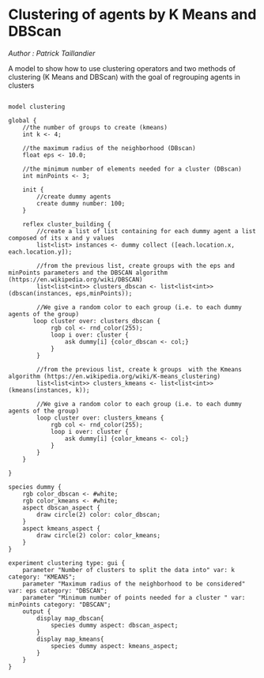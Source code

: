[//]: # (keyword|operator_dbscan)
[//]: # (keyword|operator_rnd_color)
[//]: # (keyword|operator_kmeans)
[//]: # (keyword|concept_Clustering)
#  Clustering of agents by K Means and DBScan


_Author :  Patrick Taillandier_

A model to show how to use clustering operators and two methods of clustering (K Means and DBScan)  with the goal of regrouping agents in clusters


```

model clustering

global {
	//the number of groups to create (kmeans)
	int k <- 4;
	
	//the maximum radius of the neighborhood (DBscan)
	float eps <- 10.0; 
	
	//the minimum number of elements needed for a cluster (DBscan)
	int minPoints <- 3;
	
	init {
		//create dummy agents
		create dummy number: 100;
	}
	
	reflex cluster_building {
		//create a list of list containing for each dummy agent a list composed of its x and y values
		list<list> instances <- dummy collect ([each.location.x, each.location.y]);
		
		//from the previous list, create groups with the eps and minPoints parameters and the DBSCAN algorithm (https://en.wikipedia.org/wiki/DBSCAN)
		list<list<int>> clusters_dbscan <- list<list<int>>(dbscan(instances, eps,minPoints));
		
		//We give a random color to each group (i.e. to each dummy agents of the group)
       loop cluster over: clusters_dbscan {
			rgb col <- rnd_color(255);
			loop i over: cluster {
				ask dummy[i] {color_dbscan <- col;}
			}
		}
		
		//from the previous list, create k groups  with the Kmeans algorithm (https://en.wikipedia.org/wiki/K-means_clustering)
		list<list<int>> clusters_kmeans <- list<list<int>>(kmeans(instances, k));
		
		//We give a random color to each group (i.e. to each dummy agents of the group)
		loop cluster over: clusters_kmeans {
			rgb col <- rnd_color(255);
			loop i over: cluster {
				ask dummy[i] {color_kmeans <- col;}
			}
		}
	}
	
}

species dummy {
	rgb color_dbscan <- #white;
	rgb color_kmeans <- #white;
	aspect dbscan_aspect {
		draw circle(2) color: color_dbscan;
	}
	aspect kmeans_aspect {
		draw circle(2) color: color_kmeans;
	}
}

experiment clustering type: gui {
	parameter "Number of clusters to split the data into" var: k category: "KMEANS";
	parameter "Maximum radius of the neighborhood to be considered" var: eps category: "DBSCAN";
	parameter "Minimum number of points needed for a cluster " var: minPoints category: "DBSCAN";
	output {
		display map_dbscan{
			species dummy aspect: dbscan_aspect;
		}
		display map_kmeans{
			species dummy aspect: kmeans_aspect;
		}
	}
}
```
